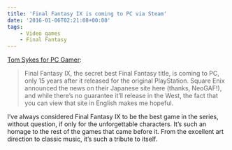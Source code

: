 ```yaml
---
title: 'Final Fantasy IX is coming to PC via Steam'
date: '2016-01-06T02:21:08+00:00'
tags:
    - Video games
    - Final Fantasy
---
```


[Tom Sykes for PC Gamer](https://www.pcgamer.com/final-fantasy-9-is-finally-coming-to-pc/):

> Final Fantasy IX, the secret best Final Fantasy title, is coming to PC, only 15 years after it released for the original PlayStation. Square Enix announced the news on their Japanese site here (thanks, NeoGAF!), and while there’s no guarantee it’ll release in the West, the fact that you can view that site in English makes me hopeful.

I’ve always considered Final Fantasy IX to be the best game in the series, without question, if only for the unforgettable characters. It’s such an homage to the rest of the games that came before it. From the excellent art direction to classic music, it’s such a tribute to itself.
